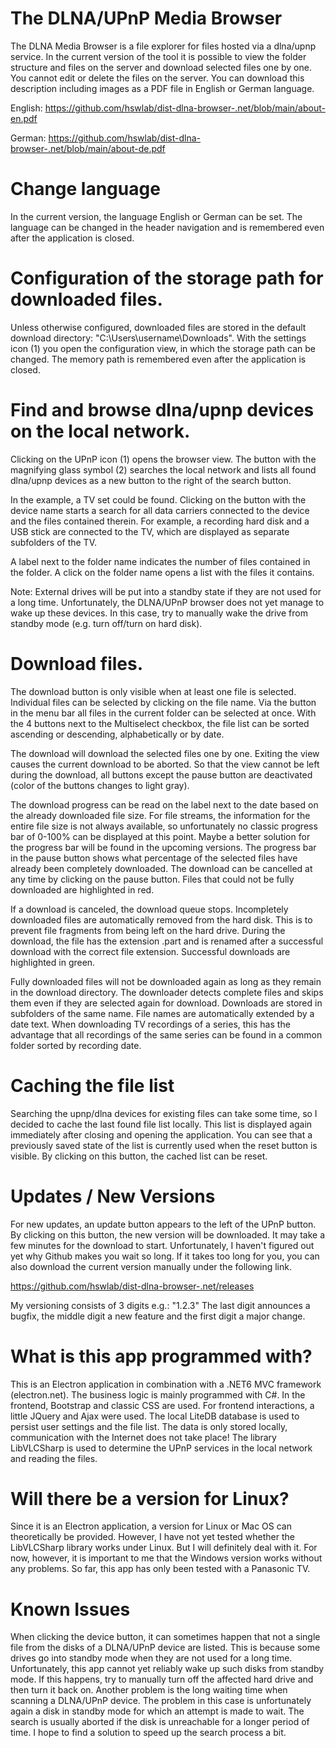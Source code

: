 # The DLNA/UPnP Media Browser
The DLNA Media Browser is a file explorer for files hosted via a dlna/upnp service. In the current version of the tool it is possible to view the folder structure and files on the server and download selected files one by one. You cannot edit or delete the files on the server. You can download this description including images as a PDF file in English or German language.

English: https://github.com/hswlab/dist-dlna-browser-.net/blob/main/about-en.pdf

German: https://github.com/hswlab/dist-dlna-browser-.net/blob/main/about-de.pdf

# Change language
In the current version, the language English or German can be set. The language can be changed in the header navigation and is remembered even after the application is closed.

# Configuration of the storage path for downloaded files.
Unless otherwise configured, downloaded files are stored in the default download directory: "C:\Users\username\Downloads". With the settings icon (1) you open the configuration view, in which the storage path can be changed. The memory path is remembered even after the application is closed.

# Find and browse dlna/upnp devices on the local network.
Clicking on the UPnP icon (1) opens the browser view. The button with the magnifying glass symbol (2) searches the local network and lists all found dlna/upnp devices as a new button to the right of the search button.

In the example, a TV set could be found. Clicking on the button with the device name starts a search for all data carriers connected to the device and the files contained therein. For example, a recording hard disk and a USB stick are connected to the TV, which are displayed as separate subfolders of the TV.

A label next to the folder name indicates the number of files contained in the folder. A click on the folder name opens a list with the files it contains.

Note: External drives will be put into a standby state if they are not used for a long time. Unfortunately, the DLNA/UPnP browser does not yet manage to wake up these devices. In this case, try to manually wake the drive from standby mode (e.g. turn off/turn on hard disk).

# Download files.
The download button is only visible when at least one file is selected. Individual files can be selected by clicking on the file name. Via the button in the menu bar all files in the current folder can be selected at once. With the 4 buttons next to the Multiselect checkbox, the file list can be sorted ascending or descending, alphabetically or by date.

The download will download the selected files one by one. Exiting the view causes the current download to be aborted. So that the view cannot be left during the download, all buttons except the pause button are deactivated (color of the buttons changes to light gray).

The download progress can be read on the label next to the date based on the already downloaded file size. For file streams, the information for the entire file size is not always available, so unfortunately no classic progress bar of 0-100% can be displayed at this point. Maybe a better solution for the progress bar will be found in the upcoming versions. The progress bar in the pause button shows what percentage of the selected files have already been completely downloaded. 
The download can be cancelled at any time by clicking on the pause button. Files that could not be fully downloaded are highlighted in red.

If a download is canceled, the download queue stops. Incompletely downloaded files are automatically removed from the hard disk. This is to prevent file fragments from being left on the hard drive. During the download, the file has the extension .part and is renamed after a successful download with the correct file extension. Successful downloads are highlighted in green.

Fully downloaded files will not be downloaded again as long as they remain in the download directory. The downloader detects complete files and skips them even if they are selected again for download.
Downloads are stored in subfolders of the same name. File names are automatically extended by a date text. When downloading TV recordings of a series, this has the advantage that all recordings of the same series can be found in a common folder sorted by recording date.

# Caching the file list
Searching the upnp/dlna devices for existing files can take some time, so I decided to cache the last found file list locally. This list is displayed again immediately after closing and opening the application. You can see that a previously saved state of the list is currently used when the reset button is visible. By clicking on this button, the cached list can be reset.  

# Updates / New Versions
For new updates, an update button appears to the left of the UPnP button. By clicking on this button, the new version will be downloaded. It may take a few minutes for the download to start. Unfortunately, I haven't figured out yet why Github makes you wait so long. If it takes too long for you, you can also download the current version manually under the following link.

https://github.com/hswlab/dist-dlna-browser-.net/releases

My versioning consists of 3 digits e.g.: "1.2.3" The last digit announces a bugfix, the middle digit a new feature and the first digit a major change.

# What is this app programmed with?
This is an Electron application in combination with a .NET6 MVC framework (electron.net). The business logic is mainly programmed with C#. In the frontend, Bootstrap and classic CSS are used. For frontend interactions, a little JQuery and Ajax were used. The local LiteDB database is used to persist user settings and the file list. The data is only stored locally, communication with the Internet does not take place! The library LibVLCSharp is used to determine the UPnP services in the local network and reading the files.

# Will there be a version for Linux?
Since it is an Electron application, a version for Linux or Mac OS can theoretically be provided. However, I have not yet tested whether the LibVLCSharp library works under Linux. But I will definitely deal with it. For now, however, it is important to me that the Windows version works without any problems. So far, this app has only been tested with a Panasonic TV.

# Known Issues
When clicking the device button, it can sometimes happen that not a single file from the disks of a DLNA/UPnP device are listed. This is because some drives go into standby mode when they are not used for a long time. Unfortunately, this app cannot yet reliably wake up such disks from standby mode. If this happens, try to manually turn off the affected hard drive and then turn it back on.
Another problem is the long waiting time when scanning a DLNA/UPnP device. The problem in this case is unfortunately again a disk in standby mode for which an attempt is made to wait. The search is usually aborted if the disk is unreachable for a longer period of time.
I hope to find a solution to speed up the search process a bit.
